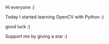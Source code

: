 Hi everyone :)

Today I started learning OpenCV with Python :)

good luck :)

Support me by giving a star :)